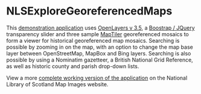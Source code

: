 NLSExploreGeoreferencedMaps
===========================

This <a href="http://geo.nls.uk/maps/dev/NLSExploreGeoreferencedMapsOL3/index.html">demonstration application</a> uses <a href="http://openlayers.org/">OpenLayers v 3.5</a>, a <a href="http://blog.seiyria.com/bootstrap-slider/">Boostrap / JQuery</a> transparency slider and three sample <a href="http://www.maptiler.com/">MapTiler</a> georeferenced mosaics to form a viewer for historical georeferenced map mosaics. Searching is possible by zooming in on the map, with an option to change the map base layer between OpenStreetMap, MapBox and Bing layers. Searching is also possible by using a Nominatim gazetteer, a British National Grid Reference, as well as historic county and parish drop-down lists. 

View a more <a href="http://maps.nls.uk/geo/explore/">complete working version of the application</a> on the National Library of Scotland Map Images website.
